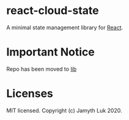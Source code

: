 # react-cloud-state

A minimal state management library for [React](https://reactjs.org/tutorial/tutorial.html).

# Important Notice

Repo has been moved to [lib](https://github.com/Jamyth/libs/tree/master/packages/react-cloud-state)

# Licenses

MIT licensed. Copyright (c) Jamyth Luk 2020.

